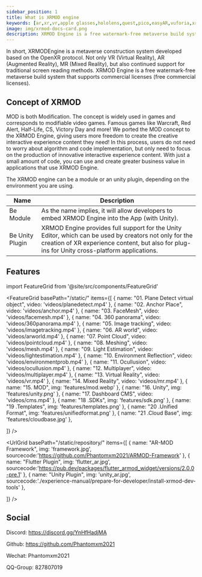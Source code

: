 ```yaml
---
sidebar_position: 1
title: What is XRMOD engine
keywords: [ar,xr,vr,apple glasses,hololens,quest,pico,easyAR,vuforia,xrmod,mod,doc,metaverse,facebook,meta,unity]
image: img/xrmod-docs-card.png
description: XRMOD Engine is a free watermark-free metaverse build system that supports commercial licenses (free commercial licenses).
---
```


In short, XRMODEngine is a metaverse construction system developed based on the OpenXR protocol. Not only VR (Virtual Reality), AR (Augmented Reality), MR (Mixed Reality), but also continued support for traditional screen reading methods.
XRMOD Engine is a free watermark-free metaverse build system that supports commercial licenses (free commercial licenses).

## Concept of XRMOD
MOD is both Modification. The concept is widely used in games and corresponds to modifiable video games. Famous games like Warcraft, Red Alert, Half-Life, CS, Victory Day and more!
We ported the MOD concept to the XRMOD Engine, giving users more freedom to create the creative interactive experience content they need! In this process, users do not need to worry about algorithm and code implementation, but only need to focus on the production of innovative interactive experience content. With just a small amount of code, you can use and create greater business value in applications that use XRMOD Engine.


The XRMOD engine can be a module or an unity plugin, depending on the environment you are using. 

|Name|Description|
|---|---|
|Be Module|As the name implies, it will allow developers to embed XRMOD Engine into the App (with Unity).|
|Be Unity Plugin| XRMOD Engine provides full support for the Unity Editor, which can be used by creators not only for the creation of XR experience content, but also for plug-ins for Unity cross-platform applications.|

## Features

import FeatureGrid from '@site/src/components/FeatureGrid'


<FeatureGrid
  basePath="/static/"
  items={[
    { name: "01. Plane Detect virtual object", video: 'videos/planedetect.mp4' },
    { name: "02. Anchor Place", video: 'videos/anchor.mp4'  },
    { name: "03. FaceMesh", video: 'videos/facemesh.mp4'  },
    { name: "04. 360 panorama", video: 'videos/360panorama.mp4'  },
    { name: "05. Image tracking", video: 'videos/imagetracking.mp4'  },
    { name: "06. AR world", video: 'videos/arworld.mp4' },
    { name: "07. Point Cloud", video: 'videos/pointcloud.mp4'  },
    { name: "08. Meshing", video: 'videos/mesh.mp4'  },
    { name: "09. Light Estimation", video: 'videos/lightestimation.mp4'  },
    { name: "10. Environment Reflection", video: 'videos/environmentprob.mp4'  },
    { name: "11. Ocullusion", video: 'videos/ocullusion.mp4'  },
    { name: "12. Multiplayer", video: 'videos/multiplayer.mp4'  },
    { name: "13. Virtual Reality", video: 'videos/vr.mp4'  },
    { name: "14. Mixed Reality", video: 'videos/mr.mp4' },
    { name: "15. MOD", img: 'features/mod.webp'  },
    { name: "16. Unity", img: 'features/unity.png'  },
    { name: "17. Dashboard CMS", video: 'videos/cms.mp4'  },
    { name: "18 .SDKs", img: 'features/sdk.png'  },
    { name: "19 .Templates", img: 'features/templates.png'  },
    { name: "20 .Unified Format", img: 'features/unifiedformat.png'  },
    { name: "21 .Cloud Base", img: 'features/cloudbase.jpg'  },
    
  ]}
/>

<UrlGrid
  basePath="/static/repository/"
  items={[
    { name: "AR-MOD Framework", img: 'framework.jpg', sourcecode:'https://github.com/Phantomxm2021/ARMOD-Framework' },
    { name: "Flutter Plugin", img: 'flutter_ar.jpg', sourcecode:'https://pub.dev/packages/flutter_armod_widget/versions/2.0.0-pre.1' },
    { name: "Unity Plugin", img: 'unity_ar.jpg', sourcecode:'./experience-manual/prepare-for-developer/install-xrmod-dev-tools' },
    
  ]}
/>


## Social

Discord: https://discord.gg/YnHfHadjMA

Github: https://github.com/Phantomxm2021

Wechat: Phantomxm2021

QQ-Group: 827807019
